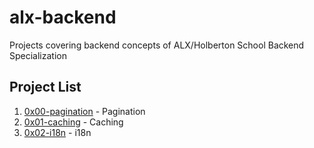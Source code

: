 # alx-backend
Projects covering backend concepts of ALX/Holberton School Backend Specialization

## Project List

1. [0x00-pagination](0x00-pagination) - Pagination
2. [0x01-caching](0x01-caching) - Caching
3. [0x02-i18n](0x02-i18n) - i18n

